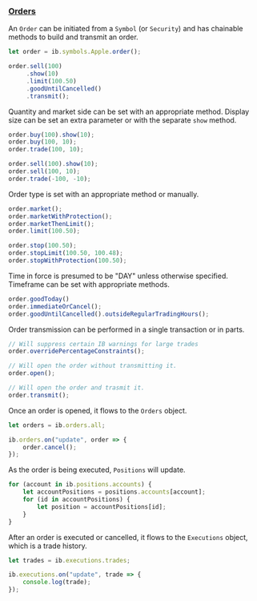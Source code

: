 ### [Orders](#orders)

An `Order` can be initiated from a `Symbol` (or `Security`) and has chainable methods to build and transmit an order.

```javascript
let order = ib.symbols.Apple.order();

order.sell(100)
     .show(10)
     .limit(100.50)
     .goodUntilCancelled()
     .transmit();
```

Quantity and market side can be set with an appropriate method.  Display size can be set an extra parameter or with the separate `show` method.

```javascript
order.buy(100).show(10);
order.buy(100, 10);
order.trade(100, 10);

order.sell(100).show(10);
order.sell(100, 10);
order.trade(-100, -10);
```

Order type is set with an appropriate method or manually.

```javascript
order.market();
order.marketWithProtection();
order.marketThenLimit();
order.limit(100.50);

order.stop(100.50);
order.stopLimit(100.50, 100.48);
order.stopWithProtection(100.50);
```

Time in force is presumed to be "DAY" unless otherwise specified.  Timeframe can be set with appropriate methods.

```javascript
order.goodToday()
order.immediateOrCancel();
order.goodUntilCancelled().outsideRegularTradingHours();
```

Order transmission can be performed in a single transaction or in parts.

```javascript
// Will suppress certain IB warnings for large trades
order.overridePercentageConstraints();

// Will open the order without transmitting it.
order.open();

// Will open the order and trasmit it.
order.transmit();
```

Once an order is opened, it flows to the `Orders` object.

```javascript
let orders = ib.orders.all;

ib.orders.on("update", order => { 
    order.cancel();
});
```

As the order is being executed, `Positions` will update.

```javascript
for (account in ib.positions.accounts) {
    let accountPositions = positions.accounts[account];
    for (id in accountPositions) {
        let position = accountPositions[id];
    }
}
```

After an order is executed or cancelled, it flows to the `Executions` object, which is a trade history.

```javascript
let trades = ib.executions.trades;

ib.executions.on("update", trade => {
    console.log(trade);
});
```